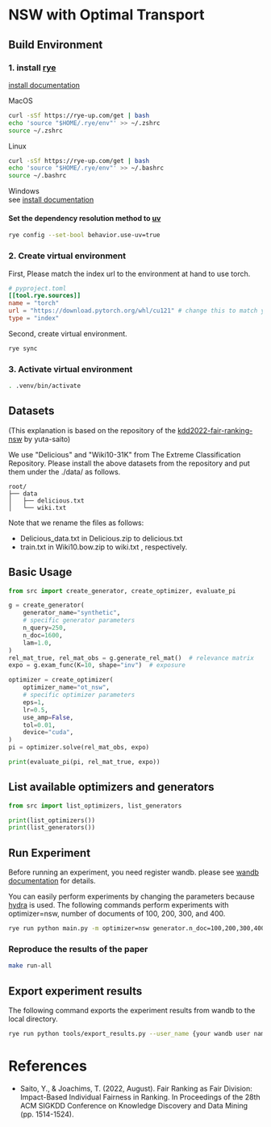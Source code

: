 # NSW with Optimal Transport

## Build Environment

### 1. install [rye](https://github.com/mitsuhiko/rye)

[install documentation](https://rye-up.com/guide/installation/#installing-rye)

MacOS
```zsh
curl -sSf https://rye-up.com/get | bash
echo 'source "$HOME/.rye/env"' >> ~/.zshrc
source ~/.zshrc
```

Linux
```bash
curl -sSf https://rye-up.com/get | bash
echo 'source "$HOME/.rye/env"' >> ~/.bashrc
source ~/.bashrc
```

Windows  
see [install documentation](https://rye-up.com/guide/installation/)

#### Set the dependency resolution method to [uv](https://astral.sh/blog/uv)
```bash
rye config --set-bool behavior.use-uv=true
```

### 2. Create virtual environment

First, Please match the index url to the environment at hand to use torch.

```toml
# pyproject.toml
[[tool.rye.sources]]
name = "torch"
url = "https://download.pytorch.org/whl/cu121" # change this to match your environment
type = "index"
```

Second, create virtual environment.
```bash
rye sync
```

### 3. Activate virtual environment

```bash
. .venv/bin/activate
```

## Datasets

(This explanation is based on the repository of the [kdd2022-fair-ranking-nsw](https://github.com/usaito/kdd2022-fair-ranking-nsw/tree/main) by yuta-saito)

We use "Delicious" and "Wiki10-31K" from The Extreme Classification Repository. Please install the above datasets from the repository and put them under the ./data/ as follows.

```
root/
├── data
│   ├── delicious.txt
│   └── wiki.txt
```

Note that we rename the files as follows:
- Delicious_data.txt in Delicious.zip to delicious.txt
- train.txt in Wiki10.bow.zip to wiki.txt , respectively.

## Basic Usage

```python
from src import create_generator, create_optimizer, evaluate_pi

g = create_generator(
    generator_name="synthetic",
    # specific generator parameters
    n_query=250,
    n_doc=1600,
    lam=1.0,
)
rel_mat_true, rel_mat_obs = g.generate_rel_mat()  # relevance matrix
expo = g.exam_func(K=10, shape="inv")  # exposure

optimizer = create_optimizer(
    optimizer_name="ot_nsw",
    # specific optimizer parameters
    eps=1,
    lr=0.5,
    use_amp=False,
    tol=0.01,
    device="cuda",
)
pi = optimizer.solve(rel_mat_obs, expo)

print(evaluate_pi(pi, rel_mat_true, expo))
```

## List available optimizers and generators
```python
from src import list_optimizers, list_generators

print(list_optimizers())
print(list_generators())
```


## Run Experiment

Before running an experiment, you need register wandb.
please see [wandb documentation](https://docs.wandb.ai/ja/quickstart) for details.


You can easily perform experiments by changing the parameters because [hydra](https://hydra.cc/docs/intro/) is used.
The following commands perform experiments with optimizer=nsw, number of documents of 100, 200, 300, and 400.

```bash
rye run python main.py -m optimizer=nsw generator.n_doc=100,200,300,400
```

### Reproduce the results of the paper

```bash
make run-all
```

## Export experiment results

The following command exports the experiment results from wandb to the local directory.

```bash
rye run python tools/export_results.py --user_name {your wandb user name}
```

# References

- Saito, Y., & Joachims, T. (2022, August). Fair Ranking as Fair Division: Impact-Based Individual Fairness in Ranking. In Proceedings of the 28th ACM SIGKDD Conference on Knowledge Discovery and Data Mining (pp. 1514-1524).
